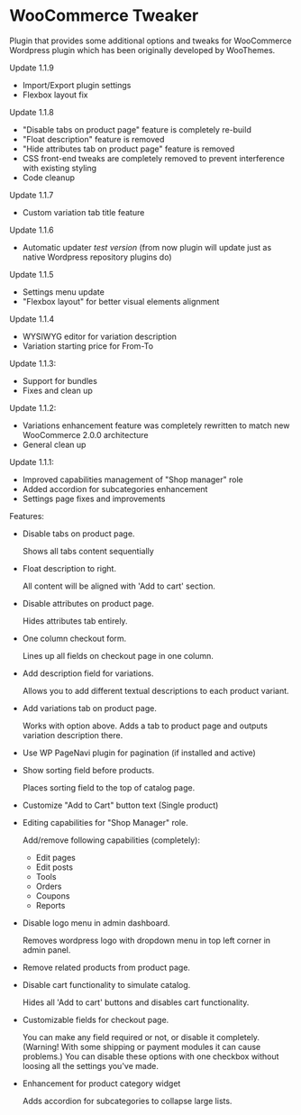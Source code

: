 # WooCommerce Tweaker

Plugin that provides some additional options and tweaks for WooCommerce Wordpress plugin which has been originally developed by WooThemes.

Update 1.1.9
* Import/Export plugin settings
* Flexbox layout fix

Update 1.1.8
* "Disable tabs on product page" feature is completely re-build
* "Float description" feature is removed
* "Hide attributes tab on product page" feature is removed
* CSS front-end tweaks are completely removed to prevent interference with existing styling
* Code cleanup

Update 1.1.7
* Custom variation tab title feature

Update 1.1.6
* Automatic updater *test version* (from now plugin will update just as native Wordpress repository plugins do)
 
Update 1.1.5
* Settings menu update
* "Flexbox layout" for better visual elements alignment 

Update 1.1.4
* WYSIWYG editor for variation description
* Variation starting price for From-To

Update 1.1.3:
* Support for bundles
* Fixes and clean up

Update 1.1.2:
* Variations enhancement feature was completely rewritten to match new WooCommerce 2.0.0 architecture
* General clean up

Update 1.1.1:
* Improved capabilities management of "Shop manager" role
* Added accordion for subcategories enhancement
* Settings page fixes and improvements

Features:

* Disable tabs on product page.

	Shows all tabs content sequentially

* Float description to right.

	All content will be aligned with 'Add to cart' section.

* Disable attributes on product page.

	Hides attributes tab entirely.

* One column checkout form.

	Lines up all fields on checkout page in one column.

* Add description field for variations.

	Allows you to add different textual descriptions to each product variant.

* Add variations tab on product page.

	Works with option above. Adds a tab to product page and outputs variation description there.

* Use WP PageNavi plugin for pagination (if installed and active)
* Show sorting field before products.

	Places sorting field to the top of catalog page.

* Customize "Add to Cart" button text (Single product)
* Editing capabilities for "Shop Manager" role.

	Add/remove following capabilities (completely):
	* Edit pages	
	* Edit posts	
	* Tools	
	* Orders	
	* Coupons	
	* Reports	

* Disable logo menu in admin dashboard.

	Removes wordpress logo with dropdown menu in top left corner in admin panel.

* Remove related products from product page.
* Disable cart functionality to simulate catalog.

	Hides all 'Add to cart' buttons and disables cart functionality.

* Customizable fields for checkout page.

	You can make any field required or not, or disable it completely. (Warning! With some shipping or payment modules it can cause problems.) You can disable these options with one checkbox without loosing all the settings you've made.

* Enhancement for product category widget

	Adds accordion for subcategories to collapse large lists.